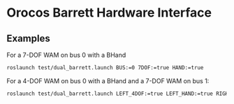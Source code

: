 
Orocos Barrett Hardware Interface
=================================

## Examples

For a 7-DOF WAM on bus 0 with a BHand 

```sh
roslaunch test/dual_barrett.launch BUS:=0 7DOF:=true HAND:=true
```

For a 4-DOF WAM on bus 0 with a BHand and a 7-DOF WAM on bus 1:

```sh
roslaunch test/dual_barrett.launch LEFT_4DOF:=true LEFT_HAND:=true RIGHT_7DOF:=true
```
